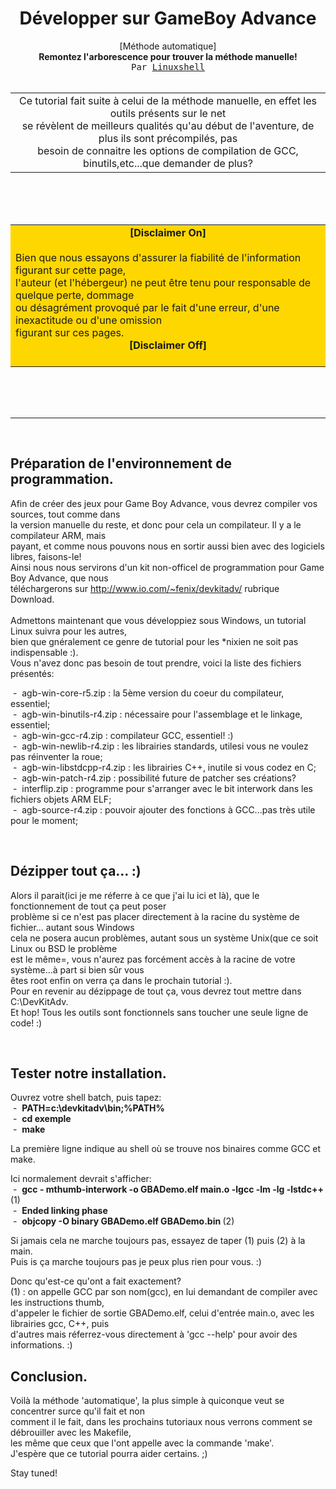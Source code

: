 <html>
<head>
<title>Préparations des outils pour programmer la GameBoy Advance(C)</title>
<meta author="LXS">
<meta description="Comment programmer la GameBoy Advance?">
</head>
<body>

<center>
<h1>Développer sur GameBoy Advance<br></h1>[Méthode automatique]<br>
<b>Remontez l'arborescence pour trouver la méthode manuelle!</b><br>
<tt>Par <a href="mailto:linuxshell@wanadoo.fr">Linuxshell</a></tt>
<br><br>
<table border=0 cellspacing=0 align="center" width=50%>
<td align="center">
Ce tutorial fait suite à celui de la méthode manuelle, en effet les outils présents sur le net<br>
se révèlent de meilleurs qualités qu'au début de l'aventure, de plus ils sont précompilés, pas<br>
besoin de connaitre les options de compilation de GCC, binutils,etc...que demander de plus?<br>
</td>
</table>
</center>
<br><br><br>
<table align=center bgcolor="gold" border=0 cellspacing=0>
<td>
<center><b>[Disclaimer On]</b></center><br>
Bien que nous essayons d'assurer la fiabilité de l'information figurant sur cette page,<br>
l'auteur (et l'hébergeur) ne peut être tenu pour responsable de quelque perte, dommage<br>
ou désagrément provoqué par le fait d'une erreur, d'une inexactitude ou d'une omission<br>
figurant sur ces pages.<br>
<b><center>[Disclaimer Off]</center></b><br>
</td>
</table>
<br><br><br>
<hr><br>
<h2>Préparation de l'environnement de programmation.</h2>
Afin de créer des jeux pour Game Boy Advance, vous devrez compiler vos sources, tout comme dans<br>
la version manuelle du reste, et donc pour cela un compilateur. Il y a le compilateur ARM, mais<br>
payant, et comme nous pouvons nous en sortir aussi bien avec des logiciels libres, faisons-le!<br>
Ainsi nous nous servirons d'un kit non-officel de programmation pour Game Boy Advance, que nous<br>
téléchargerons sur <a href="http://www.io.com/~fenix/devkitadv/">http://www.io.com/~fenix/devkitadv/</a> rubrique Download.<br>
<br>
Admettons maintenant que vous développiez sous Windows, un tutorial Linux suivra pour les autres,<br>
bien que gnéralement ce genre de tutorial pour les *nixien ne soit pas indispensable :).<br>
Vous n'avez donc pas besoin de tout prendre, voici la liste des fichiers présentés:<br>
<p>
&nbsp;-&nbsp; agb-win-core-r5.zip : la 5ème version du coeur du compilateur, essentiel;<br>
&nbsp;-&nbsp; agb-win-binutils-r4.zip : nécessaire pour l'assemblage et le linkage, essentiel;<br>
&nbsp;-&nbsp; agb-win-gcc-r4.zip : compilateur GCC, essentiel! :)<br>
&nbsp;-&nbsp; agb-win-newlib-r4.zip : les librairies standards, utilesi vous ne voulez pas réinventer la roue;<br>
&nbsp;-&nbsp; agb-win-libstdcpp-r4.zip : les librairies C++, inutile si vous codez en C;<br>
&nbsp;-&nbsp; agb-win-patch-r4.zip : possibilité future de patcher ses créations?<br>
&nbsp;-&nbsp; interflip.zip : programme pour s'arranger avec le bit interwork dans les fichiers objets ARM ELF;<br>
&nbsp;-&nbsp; agb-source-r4.zip : pouvoir ajouter des fonctions à GCC...pas très utile pour le moment;
</p>
<br>
<h2>Dézipper tout ça... :)</h2>
<p>
Alors il parait(ici je me réferre à ce que j'ai lu ici et là), que le fonctionnement de tout ça peut poser<br> problème si ce n'est pas placer directement à la racine du système de fichier... autant sous Windows<br>
cela ne posera aucun problèmes, autant sous un système Unix(que ce soit Linux ou BSD le problème<br>
est le même=, vous n'aurez pas forcément accès à la racine de votre système...à part si bien sûr vous<br> êtes root enfin on verra ça dans le prochain tutorial :).<br>
Pour en revenir au dézippage de tout ça, vous devrez tout mettre dans C:\DevKitAdv.<br>
Et hop! Tous les outils sont fonctionnels sans toucher une seule ligne de code! :)
</p>
<br>
<h2>Tester  notre installation.</h2>
<p>
Ouvrez votre shell batch, puis tapez:<br>
&nbsp;-&nbsp; <b>PATH=c:\devkitadv\bin;%PATH%</b><br>
&nbsp;-&nbsp; <b>cd exemple</b><br>
&nbsp;-&nbsp; <b>make</b><br>
</p>
<p>La première ligne indique au shell où se trouve nos binaires comme GCC et make.</p>
<p>Ici normalement devrait s'afficher:<br>
&nbsp;-&nbsp; <b>gcc - mthumb-interwork -o GBADemo.elf main.o -lgcc -lm -lg -lstdc++</b>(1)<br>
&nbsp;-&nbsp; <b>Ended linking phase<br></b>
&nbsp;-&nbsp; <b>objcopy -O binary GBADemo.elf GBADemo.bin </b>(2)
</p>
<p>
Si jamais cela ne marche toujours pas, essayez de taper (1) puis (2) à la main.<br>
Puis is ça marche toujours pas je peux plus rien pour vous. :)
</p>
Donc qu'est-ce qu'ont a fait exactement?<br>
(1) : on appelle GCC par son nom(gcc), en lui demandant de compiler avec les instructions thumb,<br>
d'appeler le fichier de sortie GBADemo.elf, celui d'entrée main.o, avec les librairies gcc, C++, puis<br>
d'autres mais réferrez-vous directement à 'gcc --help' pour avoir des informations. :)
</p>
<h2>Conclusion.</h2><p>
Voilà la méthode 'automatique', la plus simple à quiconque veut se concentrer surce qu'il fait et non<br>
comment il le fait, dans les prochains tutoriaux nous verrons comment se débrouiller avec les Makefile,<br>
les même que ceux que l'ont appelle avec la commande 'make'.<br>
J'espère que ce tutorial pourra aider certains. ;)<br>
</p>
<p>Stay tuned!</p>
</body>
</html>
